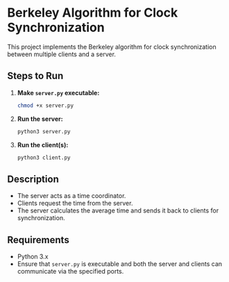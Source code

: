 # Berkeley Algorithm for Clock Synchronization

This project implements the Berkeley algorithm for clock synchronization between multiple clients and a server.

## Steps to Run

1. **Make `server.py` executable:**
   ```bash
   chmod +x server.py
   ```

2. **Run the server:**

   ```bash
   python3 server.py
   ```

3. **Run the client(s):**

   ```bash
   python3 client.py
   ```



## Description

* The server acts as a time coordinator.
* Clients request the time from the server.
* The server calculates the average time and sends it back to clients for synchronization.

## Requirements

* Python 3.x
* Ensure that `server.py` is executable and both the server and clients can communicate via the specified ports.